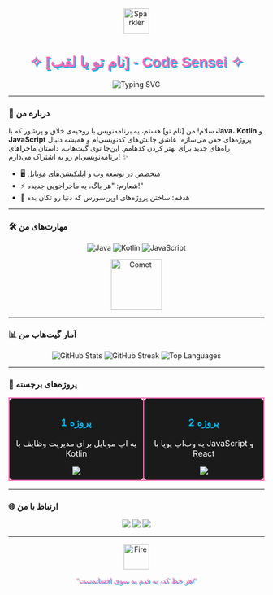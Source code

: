 <div align="center">
  <img src="https://raw.githubusercontent.com/Tarikul-Islam-Anik/Animated-Fluent-Emojis/master/Emojis/Objects/Sparkler.png" alt="Sparkler" width="50"/>
  <h1 style="font-family: 'Anime Ace', sans-serif; color: #FF69B4; text-shadow: 2px 2px #00B7EB;"> ✧ [نام تو یا لقب] - Code Sensei ✧ </h1>
  <img src="https://readme-typing-svg.herokuapp.com?font=Anime+Ace&color=FF1493&size=24¢er=true&vCenter=true&width=600&lines=خالق+جهان‌های+دیجیتال;مبارز+با+باگ‌ها;استاد+کدهای+خفن!" alt="Typing SVG"/>
</div>

---

### 🌌 درباره من
سلام! من [نام تو] هستم، یه برنامه‌نویس با روحیه‌ی خلاق و پرشور که با **Java**، **Kotlin** و **JavaScript** پروژه‌های خفن می‌سازه. عاشق چالش‌های کدنویسی‌ام و همیشه دنبال راه‌های جدید برای بهتر کردن کدهامم. این‌جا توی گیت‌هاب، داستان ماجراهای برنامه‌نویسی‌ام رو به اشتراک می‌ذارم! ✨

- 🖥️ متخصص در توسعه وب و اپلیکیشن‌های موبایل
- ⚡ شعارم: "هر باگ، یه ماجراجویی جدیده!"
- 🚀 هدفم: ساختن پروژه‌های اوپن‌سورس که دنیا رو تکان بده

---

### 🛠️ مهارت‌های من
<p align="center">
  <img src="https://img.shields.io/badge/Java-%23ED8B00.svg?style=plastic&labelColor=000000&logo=java&logoColor=white&effect=neon" alt="Java"/>
  <img src="https://img.shields.io/badge/Kotlin-%230095D5.svg?style=plastic&labelColor=000000&logo=kotlin&logoColor=white&effect=neon" alt="Kotlin"/>
  <img src="https://img.shields.io/badge/JavaScript-%23F7DF1E.svg?style=plastic&labelColor=000000&logo=javascript&logoColor=black&effect=neon" alt="JavaScript"/>
</p>
<p align="center">
  <img src="https://raw.githubusercontent.com/Tarikul-Islam-Anik/Animated-Fluent-Emojis/master/Emojis/Objects/Comet.png" alt="Comet" width="100"/>
</p>

---

### 📊 آمار گیت‌هاب من
<p align="center">
  <img src="https://github-readme-stats.vercel.app/api?username=YOUR_GITHUB_USERNAME&show_icons=true&theme=dracula&border_color=FF1493&title_color=00B7EB&icon_color=FF69B4" alt="GitHub Stats"/>
  <img src="https://github-readme-streak-stats.herokuapp.com/?user=YOUR_GITHUB_USERNAME&theme=dracula&border=FF1493&ring=00B7EB&fire=FF69B4" alt="GitHub Streak"/>
  <img src="https://github-readme-stats.vercel.app/api/top-langs/?username=YOUR_GITHUB_USERNAME&layout=compact&theme=dracula&border_color=FF1493&title_color=00B7EB" alt="Top Languages"/>
</p>

---

### 🚀 پروژه‌های برجسته
<div align="center">
  <table>
    <tr>
      <td align="center" style="background: #1a1a1a; border: 2px solid #FF69B4; border-radius: 10px; padding: 10px;">
        <h3 style="color: #00B7EB;">پروژه 1</h3>
        <p style="color: #FFFFFF;">یه اپ موبایل برای مدیریت وظایف با Kotlin</p>
        <a href="YOUR_PROJECT_LINK"><img src="https://img.shields.io/badge/GitHub-181717.svg?style=flat&logo=github&logoColor=white&color=FF1493"/></a>
      </td>
      <td align="center" style="background: #1a1a1a; border: 2px solid #FF69B4; border-radius: 10px; padding: 10px;">
        <h3 style="color: #00B7EB;">پروژه 2</h3>
        <p style="color: #FFFFFF;">یه وب‌اپ پویا با JavaScript و React</p>
        <a href="YOUR_PROJECT_LINK"><img src="https://img.shields.io/badge/GitHub-181717.svg?style=flat&logo=github&logoColor=white&color=FF1493"/></a>
      </td>
    </tr>
  </table>
</div>

---

### 🌐 ارتباط با من
<p align="center">
  <a href="https://linkedin.com/in/YOUR_LINKEDIN"><img src="https://img.shields.io/badge/LinkedIn-%230077B5.svg?style=plastic&labelColor=000000&logo=linkedin&logoColor=white&effect=neon"/></a>
  <a href="https://twitter.com/YOUR_TWITTER"><img src="https://img.shields.io/badge/Twitter-%231DA1F2.svg?style=plastic&labelColor=000000&logo=twitter&logoColor=white&effect=neon"/></a>
  <a href="YOUR_WEBSITE"><img src="https://img.shields.io/badge/Website-%23FF4500.svg?style=plastic&labelColor=000000&logo=firefox&logoColor=white&effect=neon"/></a>
</p>

---

<div align="center">
  <img src="https://raw.githubusercontent.com/Tarikul-Islam-Anik/Animated-Fluent-Emojis/master/Emojis/Travel%20and%20places/Fire.png" alt="Fire" width="50"/>
  <p style="font-family: 'Anime Ace', sans-serif; color: #FF69B4; text-shadow: 2px 2px #00B7EB;"> "هر خط کد، یه قدم به سوی افسانه‌ست!" </p>
</div>

